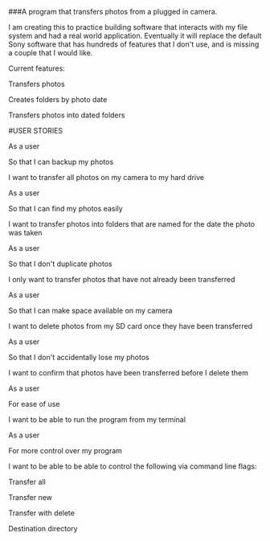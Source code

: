 ###A program that transfers photos from a plugged in camera.

I am creating this to practice building software that interacts with my file system and had a real world application. Eventually it will replace the default Sony software that has hundreds of features that I don't use, and is missing a couple that I would like.

Current features:

Transfers photos

Creates folders by photo date

Transfers photos into dated folders

#USER STORIES

As a user

So that I can backup my photos

I want to transfer all photos on my camera to my hard drive


As a user

So that I can find my photos easily

I want to transfer photos into folders that are named for the date the photo was taken



As a user

So that I don't duplicate photos

I only want to transfer photos that have not already been transferred



As a user

So that I can make space available on my camera

I want to delete photos from my SD card once they have been transferred



As a user

So that I don't accidentally lose my photos

I want to confirm that photos have been transferred before I delete them



As a user

For ease of use

I want to be able to run the program from my terminal



As a user

For more control over my program

I want to be able to be able to control the following via command line flags:



Transfer all

Transfer new

Transfer with delete

Destination directory
